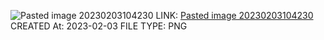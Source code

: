 ![Pasted image 20230203104230](Pasted%20image%2020230203104230.png)
LINK: [Pasted image 20230203104230](Pasted%20image%2020230203104230.png)
CREATED At: 2023-02-03
FILE TYPE: PNG
